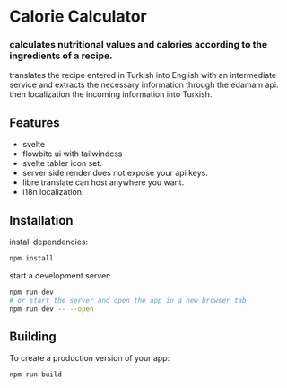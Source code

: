 # Calorie Calculator
### calculates nutritional values and calories according to the ingredients of a recipe.

translates the recipe entered in Turkish into English with an intermediate service and extracts the necessary information through the edamam api.
then localization the incoming information into Turkish.



## Features
- svelte
- flowbite ui with tailwindcss
- svelte tabler icon set.
- server side render does not expose your api keys.
- libre translate can host anywhere you want.
- i18n localization.

## Installation
install dependencies:
```sh
npm install
```
start a development server:
```sh
npm run dev
# or start the server and open the app in a new browser tab
npm run dev -- --open
```
## Building
To create a production version of your app:
```sh
npm run build
```
